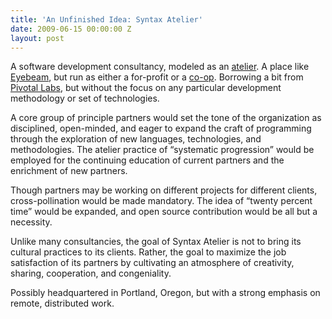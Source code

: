 ```yaml
---
title: 'An Unfinished Idea: Syntax Atelier'
date: 2009-06-15 00:00:00 Z
layout: post
---
```





A software development consultancy, modeled as an <a href="http://en.wikipedia.org/wiki/Atelier_Method">atelier</a>. A place like <a href="http://eyebeam.org/about/about">Eyebeam</a>, but run as either a for-profit or a&nbsp;<a href="http://www.brierwooddesign.com/2009/6/4/no-really-why-a-coop">co-op</a>. Borrowing a bit from <a href="http://pivotallabs.com/">Pivotal Labs</a>, but without the focus on any particular development methodology or set of technologies.

A core group of principle partners would set the tone of the organization as disciplined, open-minded, and eager to expand the craft of programming through the exploration of new languages, technologies, and methodologies. The atelier practice of “systematic progression” would be employed for the continuing education of current partners and the enrichment of new partners.

Though partners may be working on different projects for different clients, cross-pollination would be made mandatory. The idea of “twenty percent time” would be expanded, and open source contribution would be all but a necessity.

Unlike many consultancies, the goal of Syntax Atelier is not to bring its cultural practices to its clients. Rather, the goal to maximize the job satisfaction of its partners by cultivating an atmosphere of creativity, sharing, cooperation, and congeniality.

Possibly headquartered in Portland, Oregon, but with a strong emphasis on remote, distributed work.
